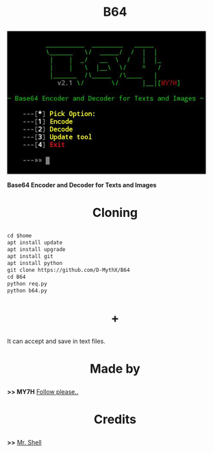 # <p align="center"> B64 </p>

![](bs64.jpg)

**Base64 Encoder and Decoder for Texts and Images**

# <p align="center">Cloning</p>
```
cd $home
apt install update
apt install upgrade
apt install git
apt install python
git clone https://github.com/D-MythX/B64
cd B64
python req.py
python b64.py
```

# <p align="center"> + </p>
It can accept and save in text files.

# <p align="center">Made by </p>
**>>  MY7H**
<a href="https://github.com/D-MythX" >Follow please..<a>

# <p align="center">Credits</p>
**>>**
<a href="https://github.com/TermuxHackz">  Mr. Shell</a>

